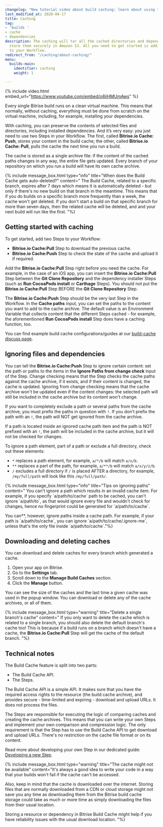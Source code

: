 ```yaml
---
changelog: "New tutorial video about build caching: learn about using the dedicated Steps and managing your build caches on the website."
last_modified_at: 2020-04-17
title: Caching
tag:
- 'builds '
- cache
- dependencies
description: The caching will tar all the cached directories and dependencies, and
  store them securely in Amazon S3. All you need to get started is adding two Steps
  to your Workflow.
redirect_from: "/caching/about-caching/"
menu:
  builds-main:
    identifier: caching
    weight: 1

---
```


{% include video.html embed_url="https://www.youtube.com/embed/o8iiHMUmAws" %}

Every single Bitrise build runs on a clean virtual machine. This means that normally, without caching, everything must be done from scratch on the virtual machine, including, for example, installing your dependencies.

With caching, you can preserve the contents of selected files and directories, including installed dependencies. And it’s very easy: you just need to use two Steps in your Workflow. The first, called **Bitrise.io Cache: Push**, stores your content in the build cache; the other, called **Bitrise.io Cache: Pull**, pulls the cache the next time you run a build.

The cache is stored as a single archive file: if the content of the cached paths changes in any way, the entire file gets updated. Every branch of your repository on which you run a build will have its own cache archive.

{% include message_box.html type="info" title="When does the Build Cache gets auto-deleted?" content=" The Build Cache, related to a specific branch, expires after 7 days which means it is automatically deleted - but only if there's no new build on that branch in the meantime. This means that if you do builds on a specific branch more frequently than a week, the cache won't get deleted. If you don't start a build on that specific branch for more than seven days, then the related cache will be deleted, and and your next build will run like the first.
"%}

## Getting started with caching

To get started, add two Steps to your Workflow:

* **Bitrise.io Cache:Pull** Step to download the previous cache.
* **Bitrise.io Cache:Push** Step to check the state of the cache and upload it if required.

Add the **Bitrise.io Cache:Pull** Step right before you need the cache. For example, in the case of an iOS app, you can insert the **Bitrise.io Cache:Pull** Step between the **Git Clone Repository** and the dependency installer Steps (such as **Run CocoaPods install** or **Carthage** Steps). You should not put the **Bitrise.io Cache:Pull** Step BEFORE the **Git Clone Repository** Step.

The **Bitrise.io Cache:Push** Step should be the very last Step in the Workflow. In the **Cache paths** input, you can set the paths to the content you want to add to the cache archive. The default value is an Environment Variable that collects content that the different Steps cached - for example, the aforementioned **Run CocoaPods install** Step does have a caching function, too.

You can find example build cache configurations/guides at our [build-cache discuss page](https://discuss.bitrise.io/tags/build-cache).

## Ignoring files and dependencies

You can tell the **Bitrise.io Cache:Push** Step to ignore certain content: set the path or paths to the items in the  **Ignore Paths from change check** input of the Step. Change checking means that the Step checks the cache paths against the cache archive, if it exists, and if their content is changed, the cache is updated. Ignoring from change checking means that the cache archive won't be updated even if the content changes: the selected path will still be included in the cache archive but its content won't change.

If you want to completely exclude a path or several paths from the cache archive, you must prefix the paths in question with `!`. If you don't prefix the path with an `!`, the path will NOT get ignored from the cache archive.

If a path is located inside an ignored cache path item and the path is NOT prefixed with an `!`, the path will be included in the cache archive, but it will not be checked for changes.

To ignore a path element, part of a path or exclude a full directory, check out these elements:

* `*` replaces a path element, for example, `a/*/b` will match `a/x/b`.
* `**` replaces a part of the path, for example, `a/**/b` will match `a/x/y/z/b`.
* `/` excludes a full directory if `/` is placed AFTER a directory, for example, `/my/full/path` will look like this `/my/full/path/`.

{% include message_box.html type="info" title="Tips on ignoring paths" content=" You can't ignore a path which results in an invalid cache item. For example, if you specify \`a/path/to/cache\` path to be cached, you can't ignore \`a/path/to\`, as that would ignore every file and wouldn't check for changes, hence no fingerprint could be generated for \`a/path/to/cache\`.

You can**, however, ignore paths inside a cache path. For example, if your path is \`a/path/to/cache\`, you can ignore \`a/path/to/cache/.ignore-me\`, unless that's the only file inside \`a/path/to/cache\`."%}

## Downloading and deleting caches

You can download and delete caches for every branch which generated a cache.

1. Open your app on Bitrise.
1. Go to the **Settings** tab.
1. Scroll down to the **Manage Build Caches** section.
1. Click the **Manage** button.

You can see the size of the caches and the last time a given cache was used in the popup window. You can download or delete any of the cache archives, or all of them.

{% include message_box.html type="warning" title="Delete a single branch's cache" content="
If you only want to delete the cache which is related to a single branch, you should also delete the default branch's cache too! This is because if a build runs on a branch which doesn't have a cache, the **Bitrise.io Cache:Pull** Step will get the cache of the default branch. "%}

## Technical notes

The Build Cache feature is split into two parts:

- The Build Cache API.
- The Steps.

The Build Cache API is a simple API. It makes sure that you have the required access rights to the resource (the build cache archive), and provides secure - time-limited and expiring - download and upload URLs. It does not process the files.

The Steps are responsible for executing the logic of comparing caches and creating the cache archives. This means that you can write your own Steps and implement your own comparison and compression logic. The only requirement is that the Step has to use the Build Cache API to get download and upload URLs. There's no restriction on the cache file format or on its content.

Read more about developing your own Step in our dedicated guide: [Developing a new Step](/contributors/create-your-own-step/).

{% include message_box.html type="warning" title="The cache might not be available" content="It's always a good idea to write your code in a way that your builds won't fail if the cache can't be accessed.

Also, keep in mind that the cache is downloaded over the internet. Storing files that are normally downloaded from a CDN or cloud storage might not save you any time as downloading them from the Bitrise build cache storage could take as much or more time as simply downloading the files from their usual location.

Storing a resource or dependency in Bitrise Build Cache might help if you have reliability issues with the usual download location.
"%}
